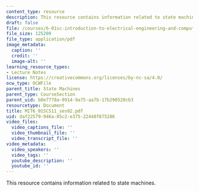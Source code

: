 ```yaml
---
content_type: resource
description: This resource contains information related to state machines.
draft: false
file: /courses/6-01sc-introduction-to-electrical-engineering-and-computer-science-i-spring-2011/daf22579946a05c2e37522440f875286_MIT6_01SCS11_ses02.pdf
file_size: 125209
file_type: application/pdf
image_metadata:
  caption: ''
  credit: ''
  image-alt: ''
learning_resource_types:
- Lecture Notes
license: https://creativecommons.org/licenses/by-nc-sa/4.0/
ocw_type: OCWFile
parent_title: State Machines
parent_type: CourseSection
parent_uid: b0e7778a-9914-9a75-aa7b-17b290520cb3
resourcetype: Document
title: MIT6_01SCS11_ses02.pdf
uid: daf22579-946a-05c2-e375-22440f875286
video_files:
  video_captions_file: ''
  video_thumbnail_file: ''
  video_transcript_file: ''
video_metadata:
  video_speakers: ''
  video_tags: ''
  youtube_description: ''
  youtube_id: ''
---
```

This resource contains information related to state machines.